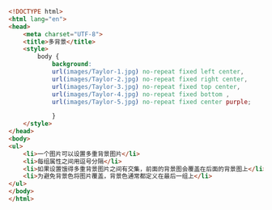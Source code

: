 
<BlogInfo title="36.多背景" author="白日梦想猿" pv=0 read_times=0 pre_cost_time=0分34秒 category="css学习" tag_list="['css学习']" create_time="2020.07.19 10:23:24" update_time="2020.07.28 16:15:27" />

```html
<!DOCTYPE html>
<html lang="en">
<head>
    <meta charset="UTF-8">
    <title>多背景</title>
    <style>
        body {
            background:
            url(images/Taylor-1.jpg) no-repeat fixed left center,
            url(images/Taylor-2.jpg) no-repeat fixed right center,
            url(images/Taylor-3.jpg) no-repeat fixed top center,
            url(images/Taylor-4.jpg) no-repeat fixed bottom ,
            url(images/Taylor-5.jpg) no-repeat fixed center purple;

            }
    </style>
</head>
<body>
<ul>
    <li>一个图片可以设置多重背景图片</li>
    <li>每组属性之间用逗号分隔</li>
    <li>如果设置饿得多重背景图片之间有交集，前面的背景图会覆盖在后面的背景图上</li>
    <li>为避免背景色将图片覆盖，背景色通常都定义在最后一组上</li>
</ul>
</body>
</html>
```
